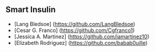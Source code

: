 ## Smart Insulin

* [Lang Bledsoe] (https://github.com/LangBledsoe)
* [Cesar G. Franco] (https://github.com/Cgfranco1)
* [Jessica A. Martinez] (https://github.com/jamartinez10)
* [Elizabeth Rodriguez] (https://github.com/babab0uille)
